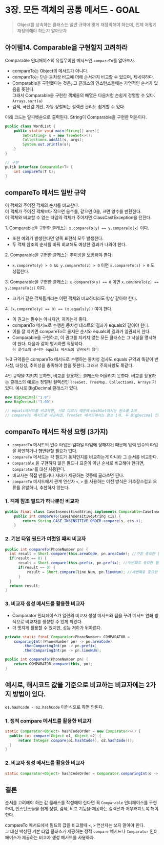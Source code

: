 # 3장. 모든 객체의 공통 메서드 - GOAL

> Object를 상속하는 클래스는 일반 규약에 맞게 재정의해야 하는데, 언제 어떻게 재정의해야 하는지 알아보자

## 아이템14. Comparable을 구현할지 고려하라

Comparable 인터페이스의 유일무이한 메서드인 `compareTo`를 알아보자.



-   compareTo는 Object의 메서드가 아니다.
-   compareTo는 단순 동치성 비교에 더해 순서까지 비교할 수 있으며, 제네릭하다.
-   Comparable을 구현했다는 것은, 그 클래스의 인스턴스들에는 자연적인 순서가 있음을 뜻한다.  
    그래서 Comparable을 구현한 객체들의 배열은 다음처럼 손쉽게 정렬할 수 있다. `Arrays.sort(a)`
-   검색, 극단값 계산, 자동 정렬되는 컬렉션 관리도 쉽게할 수 있다.

아래 코드는 알파벳순으로 출력된다. String이 Comparable을 구현한 덕분이다.

```java
public class WordList {
    public static void main(String[] args){
        Set<String> s = new TreeSet<>();
        Collections.addAll(s, args);
        System.out.println(s);
    }
}
```

```java
// 구현
pulib interface Comparable<T> {
    int compareTo(T t);
}
```

## compareTo 메서드 일반 규약

이 객체와 주어진 객체의 순서를 비교한다.  
이 객체가 주어진 객체보다 작으면 음수를, 같으면 0을, 크면 양수를 반환한다.  
이 객체와 비교할 수 없는 타입의 객체가 주어지면 ClassCastException을 던진다.



1\. Comparable을 구현한 클래스는 `x.compareTo(y) == y.compareTo(x)` 이다.

-   또한 예외가 발생한다면 양쪽 표현식 모두 발생한다.
-   두 객체 참조의 순서를 바꿔 비교해도 예상한 결과가 나와야 한다.

2\. Comparable을 구현한 클래스는 추이성을 보장해야 한다.

-   `x.compareTo(y) > 0 && y.compareTo(z) > 0` 이면 `x.compareTo(z) > 0` 도 성립한다.

3\. Comparable을 구현한 클래스는 `x.compareTo(y) == 0` 이면 `x.compareTo(z) == y.compareTo(z)` 이다.

-   크기가 같은 객체들끼리는 어떤 객체와 비교하더라도 항상 같아야 한다.

4\. `(x.compareTo(y) == 0) == (x.equals(y))` 여야 한다.

-   이 권고는 필수는 아니지만, 지키는게 좋다.
-   compareTo 메서드로 수행한 동치성 테스트의 결과가 equals와 같아야 한다.
-   이를 잘 지키면 compareTo로 줄지은 순서와 equals의 결과가 일관되게 한다.
-   Comparable을 구현하고, 이 권고를 지키지 않는 모든 클래스는 그 사실을 명시해야 한다. 다음과 같이 명시하면 적당하다.  
    `이 클래스의 순서는 equals 메서드와 일관되지 않다`

1~3 규약들은 compareTo 메서드로 수행하는 동치성 검사도 equals 규약과 똑같이 반사성, 대칭성, 추이성을 충족해야 함을 뜻한다. 그래서 주의사항도 똑같다.

4번 규약을 지키지 못하면, 비교를 활용하는 클래스와 어울리지 못한다. 비교를 활용하는 클래스의 예로는 정렬된 컬렉션인 `TreeSet, TreeMap, Collections, Arrays` 가 있다. 예시로 BigDecimal 클래스가 있다.

```java
new BigDecimal("1.0")
new BigDecimal("1.00")

// equals메서드를 비교하면, 서로 다르기 때문에 HashSet에서는 원소를 2개
// compareTo 메서드로 비교하면, TreeSet 메서드에서는 원소 1개. 두 BigDecimal 인스턴스가 똑같다.
```

## compareTo 메서드 작성 요령 (3가지)

-   `compareTo` 메서드의 인수 타입은 컴파일 타임에 정해지기 때문에 입력 인수의 타입을 확인하거나 형변환할 필요가 없다.
-   `compareTo` 메서드는 각 필드가 동치인지를 비교하는게 아니라 그 순서를 비교한다.
-   `Comparable` 을 구현하지 않은 필드나 표준이 아닌 순서로 비교해야 한다면, `Comparator`를 대신 사용한다.
-   비교자는 직접 만들거나 자바가 제공하는 것중에 골라쓰면 된다.
-   `compareTo` 메서드에서 관계 연산자 `<`, `>` 를 사용하는 이전 방식은 거추장스럽고 오류를 유발하니, 추천하지 않는다.

### 1\. 객체 참조 필드가 하나뿐인 비교자

```java
public final class CaseInsensitiveString implements Comparable<CaseInsensitiveString> {
    public int compareTo(CaseInsensitiveString cis) {
        return String.CASE_INSENSITIVE_ORDER.compare(s, cis.s);
    }
```

### 2\. 기본 타입 필드가 여럿일 때의 비교자

```java
public int compareTo(PhoneNumber pn) {
  int result = Short.compare(this.areaCode, pn.areaCode); //가장 중요한 필드
  if(result == 0) {
      result = Short.compare(this.prefix, pn.prefix); //두번째로 중요한 필드
      if(result == 0) {
          result = Short.compare(line Num, pn.lineNum); //세번째로 중요한 필드
      }
  }
  return result;
}
```

### 3\. 비교자 생성 메서드를 활용한 비교자

-   Comparator 인터페이스가 일련의 비교자 생성 메서드와 팀을 꾸려 메서드 연쇄 방식으로 비교자를 생성할 수 있게 되었다.
-   더 멋지게 활용할 수 있지만, 성능 저하가 뒤따른다.

```java
private static final Comparator<PhoneNumber> COMPARATOR = 
    comparingInt((PhoneNumber pn) -> pn.areaCode)
        .thenComparingInt(pn -> pn.prefix)
        .thenComparingInt(pn -> pn.lineNUm);

public int compareTo(PhoneNumber pn) {
    return COMPARATOR.compare(this, pn);
}
```

## 예시로, 해시코드 값을 기준으로 비교하는 비교자에는 2가지 방법이 있다.

`o1.hashCode - o2.hashCode` 이런식으로 하면 안된다.

### 1\. 정적 compare 메서드를 활용한 비교자

```java
static Comparator<Object> hashCodeOrder = new Comparator<>() {
  public int compare(Object o1, Object o2) {
      return Integer.compare(o1.hashCode(), o2.hashCode());
  } 
}
```

### 2\. 비교자 생성 메서드를 활용한 비교자

```java
static Comparator<Object> hashCodeOrder = Comparator.comparingInt(o -> o.hashCode());
```

## 결론

순서를 고려해야 하는 값 클래스를 작성해야 한다면 꼭 `Comparable` 인터페이스를 구현하여, 인스턴스들을 쉽게 정렬, 검색, 비교 기능을 제공하는 컬렉션과 어우러지도록 해야한다.

compareTo 메서드에서 필드의 값을 비교할때 `<`, `>` 연산자는 쓰지 말아야 한다.  
그 대신 박싱된 기본 타입 클래스가 제공하는 정적 `compare` 메서드나 `Comparator` 인터페이스가 제공하는 비교자 생성 메서드를 사용하자.